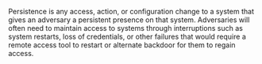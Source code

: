 Persistence is any access, action, or configuration change to a system that gives an adversary a persistent presence on that system. Adversaries will often need to maintain access to systems through interruptions such as system restarts, loss of credentials, or other failures that would require a remote access tool to restart or alternate backdoor for them to regain access.

